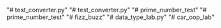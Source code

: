 "# test_converter.py" 
"# test_converter.py" 
"# prime_number_test" 
"# prime_number_test" 
"# fizz_buzz" 
"# data_type_lab.py" 
"# car_oop_lab" 
